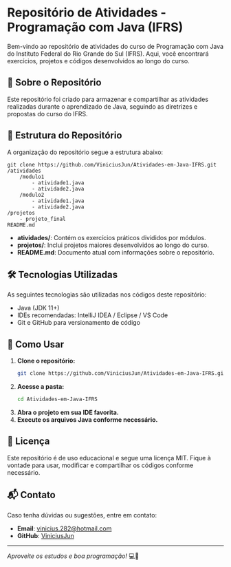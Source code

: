 # Repositório de Atividades - Programação com Java (IFRS)

Bem-vindo ao repositório de atividades do curso de Programação com Java do Instituto Federal do Rio Grande do Sul (IFRS). Aqui, você encontrará exercícios, projetos e códigos desenvolvidos ao longo do curso.

## 📌 Sobre o Repositório

Este repositório foi criado para armazenar e compartilhar as atividades realizadas durante o aprendizado de Java, seguindo as diretrizes e propostas do curso do IFRS.

## 📂 Estrutura do Repositório

A organização do repositório segue a estrutura abaixo:

```
git clone https://github.com/ViniciusJun/Atividades-em-Java-IFRS.git
/atividades
    /modulo1
        - atividade1.java
        - atividade2.java
    /modulo2
        - atividade1.java
        - atividade2.java
/projetos
    - projeto_final
README.md
```

- **atividades/**: Contém os exercícios práticos divididos por módulos.
- **projetos/**: Inclui projetos maiores desenvolvidos ao longo do curso.
- **README.md**: Documento atual com informações sobre o repositório.

## 🛠 Tecnologias Utilizadas

As seguintes tecnologias são utilizadas nos códigos deste repositório:

- Java (JDK 11+)
- IDEs recomendadas: IntelliJ IDEA / Eclipse / VS Code
- Git e GitHub para versionamento de código

## 🚀 Como Usar

1. **Clone o repositório:**
   ```sh
   git clone https://github.com/ViniciusJun/Atividades-em-Java-IFRS.git
   ```
2. **Acesse a pasta:**
   ```sh
   cd Atividades-em-Java-IFRS
   ```
3. **Abra o projeto em sua IDE favorita.**
4. **Execute os arquivos Java conforme necessário.**

## 📜 Licença

Este repositório é de uso educacional e segue uma licença MIT. Fique à vontade para usar, modificar e compartilhar os códigos conforme necessário.

## 📬 Contato

Caso tenha dúvidas ou sugestões, entre em contato:

- **Email**: [vinicius.282@hotmail.com](mailto\:vinicius.282@hotmail.com)
- **GitHub**: [ViniciusJun](https://github.com/ViniciusJun)

---

*Aproveite os estudos e boa programação!* 💻🚀

